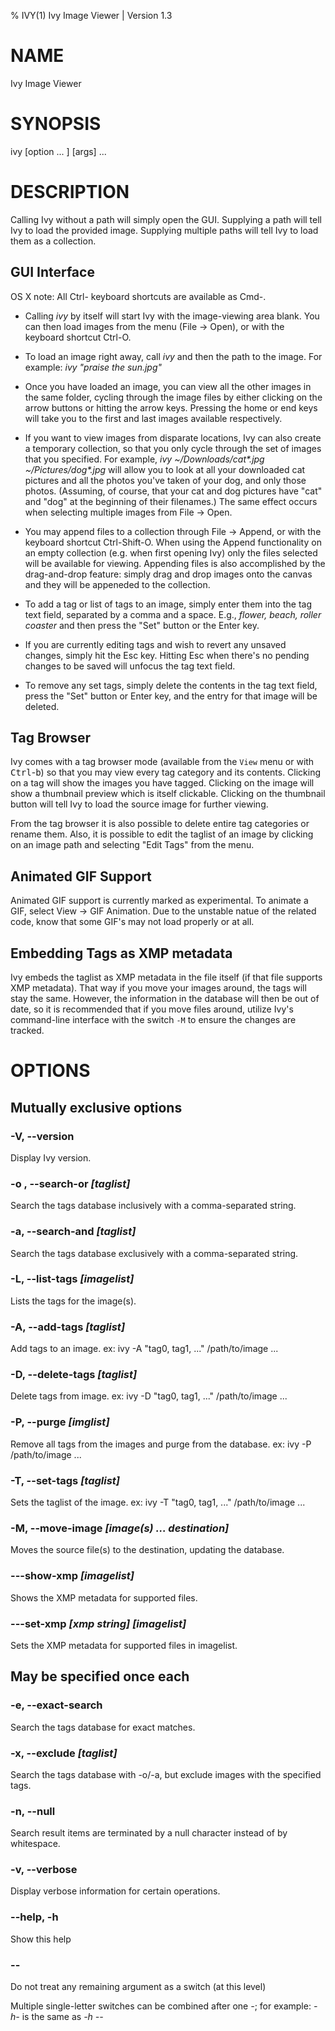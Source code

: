 % IVY(1) Ivy Image Viewer | Version 1.3

# NAME
Ivy Image Viewer

# SYNOPSIS
ivy [option ... ] [args] ...

# DESCRIPTION

Calling Ivy without a path will simply open the GUI.
Supplying a path will tell Ivy to load the provided image.
Supplying multiple paths will tell Ivy to load them as a collection.

## GUI Interface
OS X note: All Ctrl- keyboard shortcuts are available as
Cmd-.

- Calling *ivy* by itself will start Ivy with the image-viewing area blank. You
  can then load images from the menu (File -> Open), or with the keyboard
  shortcut Ctrl-O.

- To load an image right away, call *ivy* and then the path to the image.
  For example: *ivy "praise the sun.jpg"*

- Once you have loaded an image, you can view all the other images in the same
  folder, cycling through the image files by either clicking on the arrow
  buttons or hitting the arrow keys. Pressing the home or end keys will take you
  to the first and last images available respectively.

- If you want to view images from disparate locations, Ivy can also create
  a temporary collection, so that you only cycle through the set of images that
  you specified. For example, *ivy ~/Downloads/cat\*.jpg ~/Pictures/dog\*.jpg*
  will allow you to look at all your downloaded cat pictures and all the photos
  you've taken of your dog, and only those photos. (Assuming, of course, that
  your cat and dog pictures have "cat" and "dog" at the beginning of their
  filenames.) The same effect occurs when selecting multiple images from File ->
  Open.

- You may append files to a collection through File -> Append, or with the
  keyboard shortcut Ctrl-Shift-O. When using
  the Append functionality on an empty collection (e.g. when first opening Ivy)
  only the files selected will be available for viewing. Appending files is also
  accomplished by the drag-and-drop feature: simply drag and drop images onto
  the canvas and they will be appeneded to the collection.

- To add a tag or list of tags to an image, simply enter them into the tag text
  field, separated by a comma and a space. E.g., *flower, beach, roller
  coaster* and then press the "Set" button or the Enter key.

- If you are currently editing tags and wish to revert any unsaved changes, simply
  hit the Esc key. Hitting Esc when there's no pending changes
  to be saved will unfocus the tag text field.

- To remove any set tags, simply delete the contents in the tag text field,
  press the "Set" button or Enter key, and the entry for that image will be
  deleted.

## Tag Browser

Ivy comes with a tag browser mode (available from the `View` menu or with
<kbd>Ctrl</kbd>-<kbd>b</kbd>) so that you may view every tag category and its
contents. Clicking on a tag will show the images you have tagged. Clicking on
the image will show a thumbnail preview which is itself clickable. Clicking on
the thumbnail button will tell Ivy to load the source image for further viewing.

From the tag browser it is also possible to delete entire tag categories or
rename them. Also, it is possible to edit the taglist of an image by clicking on
an image path and selecting "Edit Tags" from the menu.

## Animated GIF Support

Animated GIF support is currently marked as experimental. To animate a GIF,
select View -> GIF Animation. Due to the unstable natue of the related code,
know that some GIF's may not load properly or at all.

## Embedding Tags as XMP metadata

Ivy embeds the taglist as XMP metadata in the file itself (if that file supports
XMP metadata). That way if you move your images around, the tags will stay the
same. However, the information in the database will then be out of date, so it
is recommended that if you move files around, utilize Ivy's command-line
interface with the switch `-M` to ensure the changes are tracked.

# OPTIONS

## Mutually exclusive options

### -V, --version
Display Ivy version.

### -o , --search-or *[taglist]*
Search the tags database inclusively with a comma-separated string.

### -a, --search-and *[taglist]*
Search the tags database exclusively with a comma-separated string.

### -L, --list-tags *[imagelist]*
Lists the tags for the image(s).

### -A, --add-tags *[taglist]*
Add tags to an image. ex: ivy -A "tag0, tag1, ..." /path/to/image ...

### -D, --delete-tags *[taglist]*
Delete tags from image. ex: ivy -D "tag0, tag1, ..." /path/to/image ...

### -P, --purge *[imglist]*
Remove all tags from the images and purge from the database. ex: ivy -P /path/to/image ...

### -T, --set-tags *[taglist]*
Sets the taglist of the image. ex: ivy -T "tag0, tag1, ..." /path/to/image ...

### -M, --move-image *[image(s) ... destination]*
Moves the source file(s) to the destination, updating the database.

### ---show-xmp *[imagelist]*
Shows the XMP metadata for supported files.

### ---set-xmp *[xmp string]* *[imagelist]*
Sets the XMP metadata for supported files in imagelist.

## May be specified once each

### -e, --exact-search
Search the tags database for exact matches.

### -x, --exclude *[taglist]*
Search the tags database with -o/-a, but exclude images with the specified tags.

### -n, --null
Search result items are terminated by a null character instead of by whitespace.

### -v, --verbose
Display verbose information for certain operations.

### --help, -h
Show this help

### --
Do not treat any remaining argument as a switch (at this level)


Multiple single-letter switches can be combined after one *-*; for example: *-h-* is the same as *-h --*
